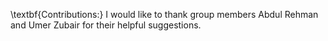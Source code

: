 \textbf{Contributions:}
I would like to thank group members Abdul Rehman and Umer Zubair for their helpful suggestions.
